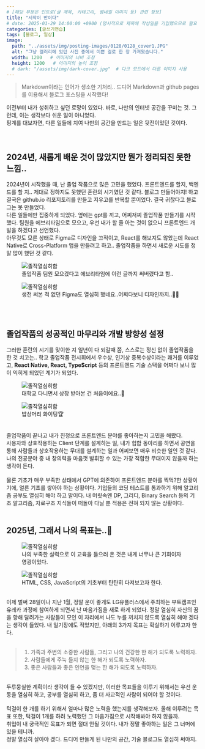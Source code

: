 ```yaml
---
# [해당 부분은 인트로(글 제목, 카테고리, 썸네일 이미지 등) 관련 정보]
title: "시작이 반이다"
# date: 2025-01-29 14:00:00 +0900 (명시적으로 제목에 작성일을 기입했으므로 필요 없음)
categories: [글쓰기연습]
tags: [블로그, 일상]
image:
  path: "../assets/img/posting-images/0128/0128_cover1.JPG"
  alt: "그냥 갤러리에 있던 사진 중에서 이쁜 걸로 한 장 가져왔습니다."
  width: 1200   # 이미지의 너비 조정
  height: 1200   # 이미지의 높이 조정
  # dark: "/assets/img/dark-cover.jpg"  # 다크 모드에서 다른 이미지 사용
---
```


> Markdown이라는 언어가 생소한 기처리.. 드디어 Markdown과 github pages를 이용해서 블로그 포스팅을 시작했다!

이전부터 내가 성취하고 싶던 로망이 있었다. 바로, 나만의 인터넷 공간을 꾸미는 것. 그런데, 이는 생각보다 쉬운 일이 아니었다.<br>
핑계를 대보자면, 다른 일들에 치여 나만의 공간을 만드는 일은 뒷전이었던 것이다.
<br>
<br>
<br>

## 2024년, 새롭게 배운 것이 많았지만 뭔가 정리되진 못한 느낌..
2024년이 시작했을 때, 난 졸업 작품으로 많은 고민을 했었다. 프론트엔드를 할지, 백엔드를 할 지.. 제대로 정하지도 못했던 혼란의 시기였던 것 같다. 블로그 만들어야지! 하고 결국은 github.io 리포지토리를 만들고 지우고를 반복할 뿐이었다. 결국 귀찮다고 블로그는 못 만들었다.<br>
다른 일들에만 집중하게 되었다. 옆에는 gpt를 끼고, 어찌저찌 졸업작품 만들기를 시작했다. 팀원을 에브리타임으로 모으고, 우선 내가 할 줄 아는 것이 없으니 프론트엔드 개발을 하겠다고 선언했다.<br>
아무것도 모른 상태로 Figma로 디자인을 끄적이고, React를 해보지도 않았는데 React Native로 Cross-Platform 앱을 만들려고 하고.. 졸업작품을 하면서 새로운 시도를 정말 많이 했던 것 같다.

<div class="image-container">
  <figure>
    <img src="../assets/img/posting-images/0128/0128-img3.jpeg" alt="졸작열심히함">
    <figcaption>졸업작품 팀원 모으겠다고 에브리타임에 이런 글까지 써버렸다고 함..</figcaption>
  </figure>
  
  <figure>
    <img src="../assets/img/posting-images/0128/0128-img4.png" alt="졸작열심히함">
    <figcaption>생전 써본 적 없던 Figma도 열심히 했네요..어쩌다보니 디자인까지..🧑‍🎨</figcaption>
  </figure>
</div>

<br>
<br>

## 졸업작품의 성공적인 마무리와 개발 방향성 설정
그러한 혼란의 시기를 맞이한 지 일년이 다 되갈때 쯤, 스스로는 정신 없이 졸업작품을 한 것 치고는.. 학교 졸업작품 전시회에서 우수상, 인기상 중복수상이라는 쾌거를 이루었고, **React Native, React, TypeScript** 등의 프론트엔드 기술 스택을 어쩌다 보니 많이 익히게 되었던 계기가 되었다. <br>

<div class="image-container">
  <figure>
    <img src="../assets/img/posting-images/0128/0128-img1.JPG" alt="졸작열심히함">
    <figcaption>대학교 다니면서 상장 받아본 건 처음이에요..🥹</figcaption>
  </figure>
  <figure>
    <img src="../assets/img/posting-images/0128/0128-img5.JPG" alt="졸작열심히함">
    <figcaption>밥상머리 화이팅🏆</figcaption>
  </figure>
</div>

<br>
졸업작품이 끝나고 내가 진정으로 프론트엔드 분야를 좋아하는지 고민을 해봤다.<br>사용자와 상호작용하는 Client 단계를 설계하는 일, 내가 힙합 동아리를 하면서 공연을 통해 사람들과 상호작용하는 무대를 설계하는 일과 어찌보면 매우 비슷한 일인 것 같다. 나의 전공분야 중 내 창의력을 마음껏 발휘할 수 있는 가장 적합한 무대이지 않을까 하는 생각이 든다.
<br>
<br>
물론 기초가 매우 부족한 상태에서 GPT에 의존하여 프론트엔드 분야를 찍먹?한 상황이기에, 얼른 기초를 쌓아야 하는 상황이다. 기업들의 코딩 테스트를 통과하기 위해 알고리즘 공부도 열심히 해야 하고 말이다. 내 머릿속엔 DP, 그리디, Binary Search 등의 기초 알고리즘, 자료구조 지식들이 떠돌아 다닐 뿐 적용은 전혀 되지 않는 상황이다.


<br>
<br>

## 2025년, 그래서 나의 목표는..🏁

<div class="image-container">
  <figure>
    <img src="../assets/img/posting-images/0128/0128-img6.JPG" alt="졸작열심히함">
    <figcaption>나의 부족한 실력으로 이 교육을 들으러 온 것은 내게 너무나 큰 기회이자 영광이었다.</figcaption>
  </figure>
  <figure>
    <img src="../assets/img/posting-images/0128/0128-img7.JPG" alt="졸작열심히함">
    <figcaption>HTML, CSS, JavaScript의 기초부터 탄탄히 다져보고자 한다.</figcaption>
  </figure>
</div>

<br>
이제 벌써 28일이나 지난 1월, 정말 운이 좋게도 LG유플러스에서 주최하는 부트캠프인 유레카 과정에 참여하게 되면서 난 마음가짐을 새로 하게 되었다. 정말 열심히 자신의 꿈을 향해 달려가는 사람들이 모인 이 자리에서 나도 누를 끼치지 않도록 열심히 해야 겠다는 생각이 들었다. 내 일기장에도 적었지만, 아래의 3가지 목표는 확실하기 이루고자 한다.
<br>
<br>

> 1. 가족과 주변의 소중한 사람들, 그리고 나의 건강한 한 해가 되도록 노력하자.
> 2. 사람들에게 주눅 들지 않는 한 해가 되도록 노력하자.
> 3. 좋은 사람들과 좋은 인연을 맺는 한 해가 되도록 노력하자.

<br>
두루뭉실한 계획이라 생각이 들 수 있겠지만, 이러한 목표들을 이루기 위해서는 우선 운동을 열심히 하고, 공부를 열심히 하고, 좀 더 사교적인 사람이 되어야 할 것이다.
<br>
<br>
턱걸이 한 개를 하기 위해서 얼마나 많은 노력을 했는지를 생각해보자. 올해 이루려는 목표 또한, 턱걸이 1개를 하려 노력했던 그 마음가짐으로 시작해봐야 하지 않을까.<br>
취업이 내 궁극적인 목표가 되면 절대 안될 것이다. 내가 정말 좋아하는 일은 그 너머에 있을 테니까.<br>
정말 열심히 살아야 겠다. 드디어 만들게 된 나만의 공간, 기술 블로그도 열심히 써야지.